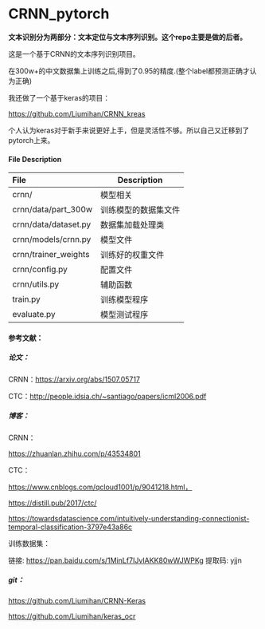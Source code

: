 # CRNN_pytorch

**文本识别分为两部分：文本定位与文本序列识别。这个repo主要是做的后者。**

这是一个基于CRNN的文本序列识别项目。

在300w+的中文数据集上训练之后,得到了0.95的精度.(整个label都预测正确才认为正确)

我还做了一个基于keras的项目：

https://github.com/Liumihan/CRNN_kreas

 个人认为keras对于新手来说更好上手，但是灵活性不够。所以自己又迁移到了pytorch上来。

#### File Description

| File                 | Description          |
| :------------------- | -------------------- |
| crnn/                | 模型相关             |
| crnn/data/part_300w  | 训练模型的数据集文件 |
| crnn/data/dataset.py | 数据集加载处理类     |
| crnn/models/crnn.py  | 模型文件             |
| crnn/trainer_weights | 训练好的权重文件     |
| crnn/config.py       | 配置文件             |
| crnn/utils.py        | 辅助函数             |
| train.py             | 训练模型程序         |
| evaluate.py          | 模型测试程序         |



#### 参考文献：

##### 论文：

CRNN：https://arxiv.org/abs/1507.05717

CTC：http://people.idsia.ch/~santiago/papers/icml2006.pdf

##### 博客：

CRNN：

https://zhuanlan.zhihu.com/p/43534801

CTC：

https://www.cnblogs.com/qcloud1001/p/9041218.html，

https://distill.pub/2017/ctc/

https://towardsdatascience.com/intuitively-understanding-connectionist-temporal-classification-3797e43a86c

训练数据集：

链接: https://pan.baidu.com/s/1MinLf7IJvIAKK80wWJWPKg 提取码: yjjn 

##### git：

https://github.com/Liumihan/CRNN-Keras

https://github.com/Liumihan/keras_ocr